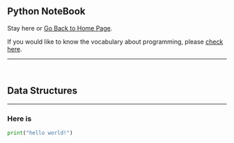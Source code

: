 ## Python NoteBook
Stay here or [Go Back to Home Page](../README.md).

If you would like to know the vocabulary about programming, please [check here](https://hackmd.io/@s4y0wTjhTAipbBv-m9yryg/rJTNZBXaH).

---
<br/>

## Data Structures
---

### Here is 

```python
print("hello world!")
```